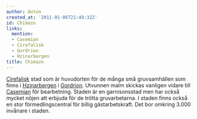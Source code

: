 ```yaml
---
author: Anton
created_at: '2011-01-06T21:49:32Z'
id: Chimazo
links:
  mention:
  - Casemian
  - Cirefalisk
  - Gordrion
  - Hzinarbergen
title: Chimazo
---
```


[Cirefalisk] stad som är huvudorten för de många små gruvsamhällen som finns i [Hzinarbergen] i
[Gordrion]. Utvunnen malm skickas vanligen vidare till [Casemian] för bearbetning. Staden är en
garnisonsstad men har också mycket nöjen att erbjuda för de trötta gruvarbetarna. I staden finns
också en stor förmedlingscentral för billig gästarbetskraft. Det bor omkring 3.000 invånare i
staden.

  [Cirefalisk]: Cirefalisk
  [Hzinarbergen]: Hzinarbergen
  [Gordrion]: Gordrion
  [Casemian]: Casemian
